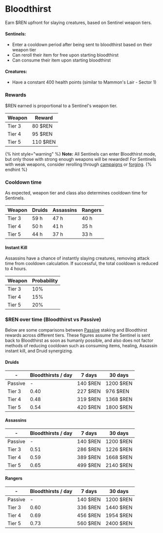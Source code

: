 # Bloodthirst

Earn $REN upfront for slaying creatures, based on Sentinel weapon tiers.

#### Sentinels:

* Enter a cooldown period after being sent to bloodthirst based on their weapon tier
* Can reroll their item for free upon starting bloodthirst
* Can consume their item upon starting bloodthirst

#### Creatures:

* Have a constant 400 health points (similar to Mammon's Lair - Sector 1)

### Rewards

$REN earned is proportional to a Sentinel's weapon tier.

| Weapon | Reward   |
| ------ | -------- |
| Tier 3 | 80 $REN  |
| Tier 4 | 95 $REN  |
| Tier 5 | 110 $REN |

{% hint style="warning" %}
**Note:** All Sentinels can enter Bloodthirst mode, but only those with strong enough weapons will be rewarded! For Sentinels with weak weapons, consider rerolling through [campaigns](campaigns.md) or [forging](../elves/weapons.md).
{% endhint %}

### Cooldown time

As expected, weapon tier and class also determines cooldown time for Sentinels.

| Weapon | Druids | Assassins | Rangers |
| ------ | ------ | --------- | ------- |
| Tier 3 | 59 h   | 47 h      | 40 h    |
| Tier 4 | 50 h   | 41 h      | 35 h    |
| Tier 5 | 44 h   | 37 h      | 33 h    |

#### Instant Kill

Assassins have a chance of instantly slaying creatures, removing attack time from cooldown calculation. If successful, the total cooldown is reduced to 4 hours.

| Weapon | Probability |
| ------ | ----------- |
| Tier 3 | 10%         |
| Tier 4 | 15%         |
| Tier 5 | 20%         |

### $REN over time (Bloodthirst vs Passive)

Below are some comparisons between [Passive](passive.md) staking and Bloodthirst rewards across different tiers. These figures assume the Sentinel is sent back to Bloodthirst as soon as humanly possible, and also does not factor methods of reducing cooldown such as consuming items, healing, Assassin instant kill, and Druid synergizing.

#### Druids

| -       | Bloodthirsts / day | 7 days   | 30 days   |
| ------- | ------------------ | -------- | --------- |
| Passive | -                  | 140 $REN | 1200 $REN |
| Tier 3  | 0.40               | 227 $REN | 976 $REN  |
| Tier 4  | 0.48               | 319 $REN | 1368 $REN |
| Tier 5  | 0.54               | 420 $REN | 1800 $REN |

#### Assassins

| -       | Bloodthirsts / day | 7 days   | 30 days   |
| ------- | ------------------ | -------- | --------- |
| Passive | -                  | 140 $REN | 1200 $REN |
| Tier 3  | 0.51               | 286 $REN | 1226 $REN |
| Tier 4  | 0.59               | 389 $REN | 1668 $REN |
| Tier 5  | 0.65               | 499 $REN | 2140 $REN |

#### Rangers

| -       | Bloodthirsts / day | 7 days   | 30 days   |
| ------- | ------------------ | -------- | --------- |
| Passive | -                  | 140 $REN | 1200 $REN |
| Tier 3  | 0.60               | 336 $REN | 1440 $REN |
| Tier 4  | 0.69               | 456 $REN | 1954 $REN |
| Tier 5  | 0.73               | 560 $REN | 2400 $REN |
